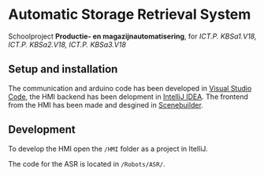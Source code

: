 # Automatic Storage Retrieval System 

Schoolproject __Productie- en magazijnautomatisering__, for _ICT.P. KBSa1.V18, ICT.P. KBSa2.V18, ICT.P. KBSa3.V18_

## Setup and installation

The communication and arduino code has been developed in [Visual Studio Code](https://code.visualstudio.com/), the HMI backend has been delopment in [IntelliJ IDEA](https://www.jetbrains.com/idea/). The frontend from the HMI has been made and desgined in [Scenebuilder](https://gluonhq.com/products/scene-builder/).

## Development

To develop the HMI open the `/HMI` folder as a project in ItelliJ.

The code for the ASR is located in `/Robots/ASR/`.
